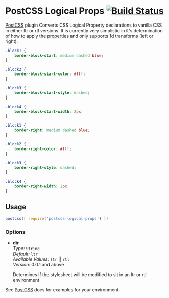 # PostCSS Logical Props [![Build Status][ci-img]][ci]

[PostCSS] plugin Converts CSS Logical Property declarations to vanilla CSS in either ltr or rtl versions.
It is currently very simplistic in it's determination of how to apply the properties and only supports 1d transforms (left or right).

[PostCSS]: https://github.com/postcss/postcss
[ci-img]:  https://travis-ci.org/bmds/postcss-logical-props.svg
[ci]:      https://travis-ci.org/bmds/postcss-logical-props

```css
.block1 {
    border-block-start: medium dashed blue;
}

.block2 {
	border-block-start-color: #fff;
}

.block3 {
	border-block-start-style: dashed;
}

.block4 {
	border-block-start-width: 2px;
}
```

```css
.block1 {
	border-right: medium dashed blue;
}

.block2 {
	border-right-color: #fff;
}

.block3 {
	border-right-style: dashed;
}

.block4 {
	border-right-width: 2px;
}
```

## Usage

```js
postcss([ require('postcss-logical-props') ])
```

### Options

* **dir**<br />
  *Type:* `String`<br />
  *Default:* `ltr`<br />
  *Available Values:* `ltr` || `rtl`<br />
  *Version:* 0.0.1 and above

  Determines if the stylesheet will be modified to sit in an ltr or rtl environment

See [PostCSS] docs for examples for your environment.
